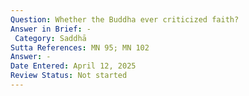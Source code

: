 ```yaml
---
Question: Whether the Buddha ever criticized faith?
Answer in Brief: -
 Category: Saddhā
Sutta References: MN 95; MN 102
Answer: -
Date Entered: April 12, 2025
Review Status: Not started
---
```

